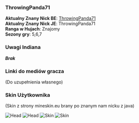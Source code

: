 ### ThrowingPanda71

**Aktualny Znany Nick BE**: [ThrowingPanda71](https://account.xbox.com/pl-pl/profile?gamertag=ThrowingPanda71) <br>
**Aktualny Znany Nick JE**: ThrowingPanda71  <br>
**Ranga w Hujach**: Znajomy <br>
**Sezony gry**: 5,6,7 <br>

### Uwagi Indiana

***Brak***

### Linki do mediów gracza

(Do uzupełnienia własnego)

### Skin Użytkownika

(Skin z strony mineskin.eu brany po znanym nam nicku z java) <br>

![Head](https://mineskin.eu/headhelm/ThrowingPanda71/90.png)
![Head](https://mineskin.eu/head/ThrowingPanda71/90.png)
![Skin](https://mineskin.eu/armor/bust/ThrowingPanda71/90.png)
![Skin](https://mineskin.eu/bust/ThrowingPanda71/90.png)
